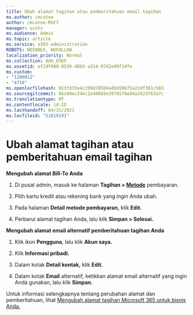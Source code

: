 ```yaml
---
title: Ubah alamat tagihan atau pemberitahuan email tagihan
ms.author: cmcatee
author: cmcatee-MSFT
manager: scotv
ms.audience: Admin
ms.topic: article
ms.service: o365-administration
ROBOTS: NOINDEX, NOFOLLOW
localization_priority: Normal
ms.collection: Adm_O365
ms.assetid: ef2df989-8539-48b5-a324-97d2e09f14fe
ms.custom:
- "1200012"
- "4716"
ms.openlocfilehash: 013fd35e4c299d78504adbb59675a22df301c503
ms.sourcegitcommit: 8bc60ec34bc1e40685e3976576e04a2623f63a7c
ms.translationtype: MT
ms.contentlocale: id-ID
ms.lasthandoff: 04/15/2021
ms.locfileid: "51819191"
---
```

# <a name="change-billing-address-or-billing-email-notifications"></a>Ubah alamat tagihan atau pemberitahuan email tagihan

**Mengubah alamat Bill-To Anda**

1. Di pusat admin, masuk ke halaman **Tagihan > [Metode](https://go.microsoft.com/fwlink/p/?linkid=2018806)** pembayaran.

2. Pilih kartu kredit atau rekening bank yang ingin Anda ubah.

3. Pada halaman **Detail metode pembayaran,** klik **Edit.**

4. Perbarui alamat tagihan Anda, lalu klik **Simpan > Selesai.**

**Mengubah alamat email alternatif pemberitahuan tagihan Anda** 

1. Klik ikon **Pengguna**, lalu klik **Akun saya.**

2. Klik **Informasi pribadi.**

3. Dalam kotak **Detail kontak,** klik **Edit.**

4. Dalam kotak **Email** alternatif, ketikkan alamat email alternatif yang ingin Anda gunakan, lalu klik **Simpan.**

Untuk informasi selengkapnya tentang perubahan alamat dan pemberitahuan, lihat [Mengubah alamat tagihan Microsoft 365 untuk bisnis Anda.](https://docs.microsoft.com/microsoft-365/commerce/billing-and-payments/change-your-billing-addresses?view=o365-worldwide)
